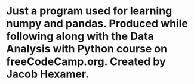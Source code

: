 # Just a program used for learning numpy and pandas. Produced while following along with the Data Analysis with Python course on freeCodeCamp.org. Created by Jacob Hexamer.
